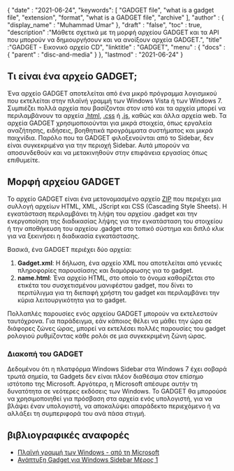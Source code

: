 {
  "date" : "2021-06-24",
  "keywords": [ "GADGET file", "what is a gadget file", "extension", "format", "what is a GADGET file", "archive" ],
  "author" : {
    "display_name" : "Muhammad Umar"
},
  "draft" : "false",
   "toc" : true,
  "description" :"Μάθετε σχετικά με τη μορφή αρχείου GADGET και τα API που μπορούν να δημιουργήσουν και να ανοίξουν αρχεία GADGET.",
  "title" :"GADGET - Εικονικό αρχείο CD",
  "linktitle" : "GADGET",
  "menu" : {
    "docs" : {
      "parent" : "disc-and-media"
}
},
  "lastmod" : "2021-06-24"
}

## Τι είναι ένα αρχείο GADGET;

Ένα αρχείο GADGET αποτελείται από ένα μικρό πρόγραμμα λογισμικού που εκτελείται στην πλαϊνή γραμμή των Windows Vista ή των Windows 7. Συμπιέζει πολλά αρχεία που βασίζονται στον ιστό και τα αρχεία μπορεί να περιλαμβάνουν τα αρχεία [.html](/el/web/html), [.css](/el/web/css) ή [.js](/el/web/js/), καθώς και άλλα αρχεία web. Τα αρχεία GADGET χρησιμοποιούνται για μικρά στοιχεία, όπως εργαλεία αναζήτησης, ειδήσεις, βοηθητικά προγράμματα συστήματος και μικρά παιχνίδια. Παρόλο που τα GADGET φιλοξενούνται από το Sidebar, δεν είναι συγκεκριμένα για την περιοχή Sidebar. Αυτά μπορούν να αποσυνδεθούν και να μετακινηθούν στην επιφάνεια εργασίας όπως επιθυμείτε.

## Μορφή αρχείου GADGET

Το αρχείο GADGET είναι ένα μετονομασμένο αρχείο [ZIP](/el/compression/zip/) που περιέχει μια συλλογή αρχείων HTML, XML, JScript και CSS (Cascading Style Sheets). Η εγκατάσταση περιλαμβάνει τη λήψη του αρχείου .gadget και την ενεργοποίηση της διαδικασίας λήψης για την εγκατάσταση του στοιχείου ή την αποθήκευση του αρχείου .gadget στο τοπικό σύστημα και διπλό κλικ για να ξεκινήσει η διαδικασία εγκατάστασης.

Βασικά, ένα GADGET περιέχει δύο αρχεία:

1. **Gadget.xml**: Η δήλωση, ένα αρχείο XML που αποτελείται από γενικές πληροφορίες παρουσίασης και διαμόρφωσης για το gadget.
2. **name.html**: Ένα αρχείο HTML, στο οποίο το όνομα καθορίζεται στο<name> ετικέτα του συσχετισμένου μανιφέστου gadget, που δίνει το περιτύλιγμα για τη διεπαφή χρήστη του gadget και περιλαμβάνει την κύρια λειτουργικότητα για το gadget.

Πολλαπλές παρουσίες ενός αρχείου GADGET μπορούν να εκτελεστούν ταυτόχρονα. Για παράδειγμα, εάν κάποιος θέλει να μάθει την ώρα σε διάφορες ζώνες ώρας, μπορεί να εκτελέσει πολλές παρουσίες του gadget ρολογιού ρυθμίζοντας κάθε ρολόι σε μια συγκεκριμένη ζώνη ώρας.

### Διακοπή του GADGET

Δεδομένου ότι η πλατφόρμα Windows Sidebar στα Windows 7 έχει σοβαρά τρωτά σημεία, τα Gadgets δεν είναι πλέον διαθέσιμα στον επίσημο ιστότοπο της Microsoft. Αργότερα, η Microsoft απέσυρε αυτήν τη δυνατότητα σε νεότερες εκδόσεις των Windows. Το GADGET θα μπορούσε να χρησιμοποιηθεί για πρόσβαση στα αρχεία ενός υπολογιστή, για να βλάψει έναν υπολογιστή, να αποκαλύψει απαράδεκτο περιεχόμενο ή να αλλάξει τη συμπεριφορά του ανά πάσα στιγμή.

## βιβλιογραφικές αναφορές

* [Πλαϊνή γραμμή των Windows - από τη Microsoft](https://docs.microsoft.com/en-us/previous-versions/windows/desktop/sidebar/-sidebar-entry)
* [Ανάπτυξη Gadget για Windows Sidebar Μέρος 1](https://docs.microsoft.com/en-us/previous-versions/windows/desktop/sidebar/-sidebar-overview-gdo)

